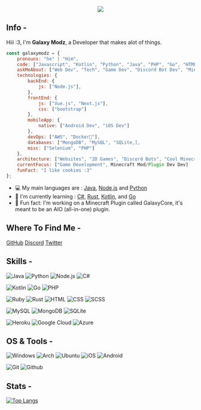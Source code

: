 <p align="center">
    <img src="https://github.com/GalaxyModzYT/GalaxyModzYT/blob/main/MenheraChanChibiGIF.gif" />
</p>

## Info -

Hiii :3, I'm **Galaxy Modz**, a Developer that makes alot of things.

```javascript
const galaxymodz = {
    pronouns: "he" | "Him",
    code: ["Javascript", "Kotlin", "Python", "Java", "PHP", "Go", "HTML", "CSS", "SCSS"],
    askMeAbout: ["Web Dev", "Tech", "Game Dev", "Discord Bot Dev", "Minecraft Mod/Plugin Dev"],
    technologies: {
        backEnd: {
            js: ["Node.js"],
        },
        frontEnd: {
            js: ["Vue.js", "Next.js"],
            css: ["bootstrap"]
        },
        mobileApp: {
            native: ["Android Dev", "iOS Dev"]
        },
        devOps: ["AWS", "Docker🐳"],
        databases: ["MongoDB", "MySQL", "SQLite,],
        misc: ["Selenium", "PHP"]
    },
    architecture: ["Websites", "2D Games", "Discord Bots", "Cool Minecraft Plugins/Mods"],
    currentFocus: ["Game Development", Minecraft Mod/Plugin Dev Dev]
    funFact: "I like cookies :3"
};
```

- :computer: My main languages are : [Java](https://www.oracle.com/in/java/technologies/javase-downloads.html), [Node.js](https://nodejs.org/en/) and [Python](https://www.python.org)
- :school: I'm currently learning : [C#](https://learn.microsoft.com/en-us/dotnet/csharp/), [Rust](https://rust-lang.org), [Kotlin](https://kotlinlang.org), and [Go](https://go.dev)
- :dart: Fun fact: I'm working on a Minecraft Plugin called GalaxyCore, it's meant to be an AIO (all-in-one) plugin.

## Where To Find Me -

[GitHub](https://github.com/GalaxyModzYT)
[Discord](https://discord.gg/pj75Emch8p)
[Twitter](https://twitter.com/GalaxyModz4)

## Skills -

![Java](https://img.shields.io/badge/Java-ED8B00?style=for-the-badge&logo=java&logoColor=white)
![Python](https://img.shields.io/badge/Python-14354C?style=for-the-badge&logo=python&logoColor=white)
![Node.js](https://img.shields.io/badge/Node.js-43853D?style=for-the-badge&logo=node.js&logoColor=white)
![C#](https://img.shields.io/badge/c%23-%23239120.svg?style=for-the-badge&logo=c-sharp&logoColor=white)

![Kotlin](https://img.shields.io/badge/Kotlin-0095D5?&style=for-the-badge&logo=kotlin&logoColor=white)
![Go](https://img.shields.io/badge/Go-00ADD8?style=for-the-badge&logo=go&logoColor=white)
![PHP](https://img.shields.io/badge/PHP-777BB4?style=for-the-badge&logo=php&logoColor=white)

![Ruby](https://img.shields.io/badge/Ruby-CC342D?style=for-the-badge&logo=ruby&logoColor=white)
![Rust](https://img.shields.io/badge/Rust-000000?style=for-the-badge&logo=rust&logoColor=white)
![HTML](https://img.shields.io/badge/HTML5-E34F26?style=for-the-badge&logo=html5&logoColor=white)
![CSS](https://img.shields.io/badge/CSS3-1572B6?style=for-the-badge&logo=css3&logoColor=white)
![SCSS](https://img.shields.io/badge/Sass-CC6699?style=for-the-badge&logo=sass&logoColor=white)

![MySQL](https://img.shields.io/badge/MySQL-00000F?style=for-the-badge&logo=mysql&logoColor=white)
![MongoDB](https://img.shields.io/badge/MongoDB-4EA94B?style=for-the-badge&logo=mongodb&logoColor=white)
![SQLite](https://img.shields.io/badge/SQLite-07405E?style=for-the-badge&logo=sqlite&logoColor=white)

![Heroku](https://img.shields.io/badge/Heroku-430098?style=for-the-badge&logo=heroku&logoColor=white)
![Google Cloud](https://img.shields.io/badge/Google_Cloud-4285F4?style=for-the-badge&logo=google-cloud&logoColor=white)
![Azure](https://img.shields.io/badge/Microsoft_Azure-0089D6?style=for-the-badge&logo=microsoft-azure&logoColor=white)

## OS & Tools -

![Windows](https://img.shields.io/badge/Windows-0078D6?style=for-the-badge&logo=windows&logoColor=white)
![Arch](https://img.shields.io/badge/Arch%20Linux-1793D1?logo=arch-linux&logoColor=fff&style=for-the-badge)
![Ubuntu](https://img.shields.io/badge/Ubuntu-E95420?style=for-the-badge&logo=ubuntu&logoColor=white)
![iOS](https://img.shields.io/badge/iOS-000000?style=for-the-badge&logo=ios&logoColor=white)
![Android](https://img.shields.io/badge/Android-3DDC84?style=for-the-badge&logo=android&logoColor=white)

![Git](https://img.shields.io/badge/-Git-F05032?logo=Git&style=for-the-badge&logoColor=white)
![Github](https://img.shields.io/badge/-Github-181717?logo=Github&style=for-the-badge&logoColor=white)

## Stats -

[![Top Langs](https://github-readme-stats.vercel.app/api/top-langs/?username=galaxymodzyt)](https://github.com/anuraghazra/github-readme-stats)
